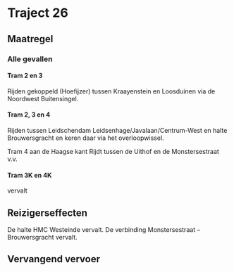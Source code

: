 # Traject 26
## Maatregel
### Alle gevallen

#### Tram 2 en 3
Rijden gekoppeld (Hoefijzer) tussen Kraayenstein en Loosduinen via de Noordwest Buitensingel.

#### Tram 2, 3 en 4
Rijden tussen Leidschendam Leidsenhage/Javalaan/Centrum-West en halte Brouwersgracht en keren daar via het overloopwissel.

Tram 4 aan de Haagse kant
Rijdt tussen de Uithof en de Monstersestraat v.v.

#### Tram 3K en 4K
vervalt

## Reizigerseffecten
De halte HMC Westeinde vervalt.
De verbinding Monstersestraat – Brouwersgracht vervalt.

## Vervangend vervoer
